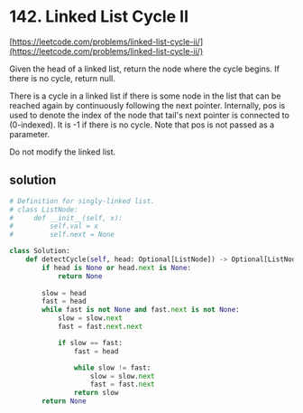 # 142. Linked List Cycle II
[https://leetcode.com/problems/linked-list-cycle-ii/](https://leetcode.com/problems/linked-list-cycle-ii/)

Given the head of a linked list, return the node where the cycle begins. If there is no cycle, return null. 

There is a cycle in a linked list if there is some node in the list that can be reached again by continuously following the next pointer. Internally, pos is used to denote the index of the node that tail's next pointer is connected to (0-indexed). It is -1 if there is no cycle. Note that pos is not passed as a parameter.

Do not modify the linked list.

## solution
```python
# Definition for singly-linked list.
# class ListNode:
#     def __init__(self, x):
#         self.val = x
#         self.next = None

class Solution:
    def detectCycle(self, head: Optional[ListNode]) -> Optional[ListNode]:
        if head is None or head.next is None:
            return None
        
        slow = head
        fast = head
        while fast is not None and fast.next is not None:
            slow = slow.next
            fast = fast.next.next

            if slow == fast:
                fast = head

                while slow != fast:
                    slow = slow.next
                    fast = fast.next
                return slow
        return None
```
